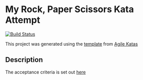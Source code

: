 # My Rock, Paper Scissors Kata Attempt
[![Build Status](https://travis-ci.org/boaty82/KataRockPaperScissors.svg?branch=master)](https://travis-ci.org/boaty82/KataRockPaperScissors)

This project was generated using the [template](https://github.com/AgileKatas/KataTemplate) from [Agile Katas](https://github.com/AgileKatas)

## Description
The acceptance criteria is set out [here](http://agilekatas.co.uk/katas/RockPaperScissors-Kata)